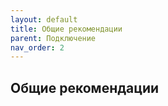 ```yaml
---
layout: default
title: Общие рекомендации
parent: Подключение
nav_order: 2
---
```


## Общие рекомендации
